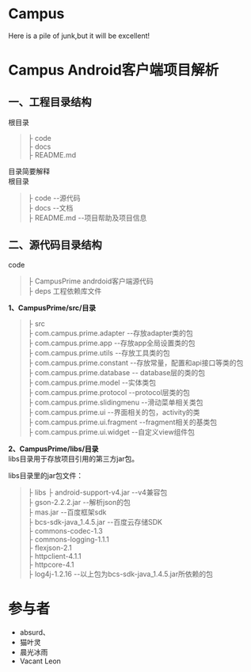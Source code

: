 Campus
======
Here is a pile of junk,but it will be excellent!

# **Campus Android客户端项目解析** #

## **一、工程目录结构** ##

根目录<br>
>├ code <br> 
>├ docs <br>
>├ README.md <br>

目录简要解释<br>
根目录<br>
>├ code --源代码 <br> 
>├ docs --文档 <br>
>├ README.md --项目帮助及项目信息 <br>

## **二、源代码目录结构** ##
code<br>
>├ CampusPrime  andrdoid客户端源代码<br> 
>├ deps 工程依赖库文件<br>

**1、CampusPrime/src/目录**<br>

>├ src <br>
>├ com.campus.prime.adapter --存放adapter类的包<br>
>├ com.campus.prime.app --存放app全局设置类的包<br>
>├ com.campus.prime.utils --存放工具类的包<br>
>├ com.campus.prime.constant --存放常量，配置和api接口等类的包<br>
>├ com.campus.prime.database  -- database层的类的包<br>
>├ com.campus.prime.model --实体类包<br>
>├ com.campus.prime.protocol --protocol层类的包<br>
>├ com.campus.prime.slidingmenu --滑动菜单相关类包<br>
>├ com.campus.prime.ui --界面相关的包，activity的类<br>
>├ com.campus.prime.ui.fragment --fragment相关的基类包<br>
>├ com.campus.prime.ui.widget --自定义view组件包<br>


**2、CampusPrime/libs/目录**<br>
libs目录用于存放项目引用的第三方jar包。

libs目录里的jar包文件：

>├  libs
>├  android-support-v4.jar --v4兼容包<br>
>├  gson-2.2.2.jar --解析json的包<br>
>├  mas.jar --百度框架sdk<br>
>├  bcs-sdk-java_1.4.5.jar --百度云存储SDK<br>
>├  commons-codec-1.3<br>
>├  commons-logging-1.1.1<br>
>├  flexjson-2.1<br>
>├  httpclient-4.1.1<br>
>├  httpcore-4.1<br>
>├  log4j-1.2.16 --以上包为bcs-sdk-java_1.4.5.jar所依赖的包<br>


# **参与者** #
- absurd、
- 猫叶灵
- 晨光冰雨
- Vacant Leon


